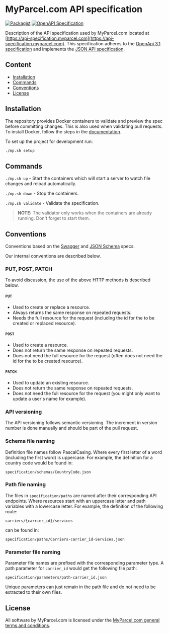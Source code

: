 # MyParcel.com API specification

[![Packagist](https://img.shields.io/packagist/v/myparcelcom/api-specification.svg)](https://packagist.org/packages/myparcelcom/api-specification)
[![OpenAPI Specification](https://img.shields.io/badge/OpenAPI-3.1.0-brightgreen.svg)](https://github.com/OAI/OpenAPI-Specification)

Description of the API specification used by MyParcel.com located at [https://api-specification.myparcel.com](https://api-specification.myparcel.com). This specification adheres to the [OpenApi 3.1 specification](https://github.com/OAI/OpenAPI-Specification) and implements the [JSON API specification](https://jsonapi.org).

## Content
- [Installation](#installation)
- [Commands](#commands)
- [Conventions](#conventions)
- [License](#license)

## Installation
The repository provides Docker containers to validate and preview the spec before committing changes. This is also used when validating pull requests. To install Docker, follow the steps in the [documentation](https://docs.myparcel.com/development.html#docker).

To set up the project for development run:

```bash
./mp.sh setup
```

## Commands

`./mp.sh up` - Start the containers which will start a server to watch file changes and reload automatically.

`./mp.sh down` - Stop the containers.

`./mp.sh validate` - Validate the specification.

> **NOTE:** The validator only works when the containers are already running. Don't forget to start them.

## Conventions
Conventions based on the [Swagger](https://swagger.io/specification) and [JSON Schema](https://json-schema.org) specs.

Our internal conventions are described below.

### PUT, POST, PATCH
To avoid discussion, the use of the above HTTP methods is described below.

#### `PUT`
- Used to create or replace a resource.
- Always returns the same response on repeated requests.
- Needs the full resource for the request (including the id for the to be created or replaced resource).

#### `POST`
- Used to create a resource.
- Does not return the same response on repeated requests.
- Does not need the full resource for the request (often does not need the id for the to be created resource).

#### `PATCH`
- Used to update an existing resource.
- Does not return the same response on repeated requests.
- Does not need the full resource for the request (you might only want to update a user's name for example).

### API versioning
The API versioning follows semantic versioning. The increment in version number is done manually and should be part of the pull request.

### Schema file naming
Definition file names follow PascalCasing. Where every first letter of a word (including the first word) is uppercase. For example, the definition for a country code would be found in:

```
specification/schemas/CountryCode.json
```

### Path file naming
The files in `specification/paths` are named after their corresponding API endpoints. Where resources start with an uppercase letter and path variables with a lowercase letter. For example, the definition of the following route:

```
carriers/{carrier_id}/services
```

can be found in:

```
specification/paths/Carriers-carrier_id-Services.json
```

### Parameter file naming
Parameter file names are prefixed with the corresponding parameter type. A path parameter for `carrier_id` would get the following file path:

```
specification/parameters/path-carrier_id.json
```

Unique parameters can just remain in the path file and do not need to be extracted to their own files.

## License
All software by MyParcel.com is licensed under the [MyParcel.com general terms and conditions](https://www.myparcel.com/legal).
